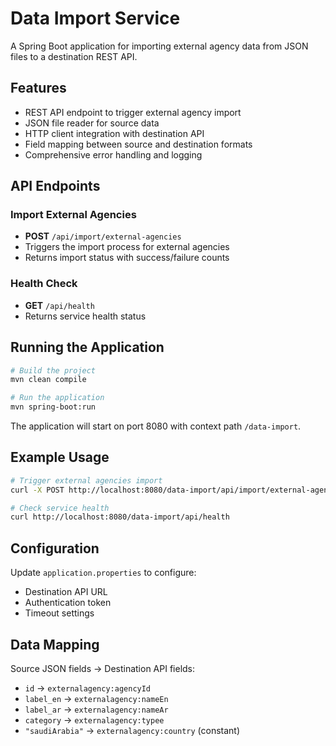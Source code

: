 # Data Import Service

A Spring Boot application for importing external agency data from JSON files to a destination REST API.

## Features

- REST API endpoint to trigger external agency import
- JSON file reader for source data
- HTTP client integration with destination API
- Field mapping between source and destination formats
- Comprehensive error handling and logging

## API Endpoints

### Import External Agencies
- **POST** `/api/import/external-agencies`
- Triggers the import process for external agencies
- Returns import status with success/failure counts

### Health Check
- **GET** `/api/health`
- Returns service health status

## Running the Application

```bash
# Build the project
mvn clean compile

# Run the application
mvn spring-boot:run
```

The application will start on port 8080 with context path `/data-import`.

## Example Usage

```bash
# Trigger external agencies import
curl -X POST http://localhost:8080/data-import/api/import/external-agencies

# Check service health
curl http://localhost:8080/data-import/api/health
```

## Configuration

Update `application.properties` to configure:
- Destination API URL
- Authentication token
- Timeout settings

## Data Mapping

Source JSON fields → Destination API fields:
- `id` → `externalagency:agencyId`
- `label_en` → `externalagency:nameEn`
- `label_ar` → `externalagency:nameAr`
- `category` → `externalagency:typee`
- `"saudiArabia"` → `externalagency:country` (constant)